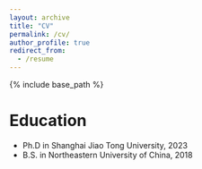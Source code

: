 ```yaml
---
layout: archive
title: "CV"
permalink: /cv/
author_profile: true
redirect_from:
  - /resume
---
```


{% include base_path %}


Education
======
* Ph.D in Shanghai Jiao Tong University, 2023
* B.S. in Northeastern University of China, 2018
